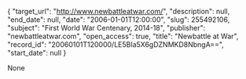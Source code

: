 {
  "target_url": "http://www.newbattleatwar.com/", 
  "description": null, 
  "end_date": null, 
  "date": "2006-01-01T12:00:00", 
  "slug": 255492106, 
  "subject": "First World War Centenary, 2014-18", 
  "publisher": "newbattleatwar.com", 
  "open_access": true, 
  "title": "Newbattle at War", 
  "record_id": "20060101T120000/LE5BIa5X6gDZNMKD8NbngA==", 
  "start_date": null
}

None